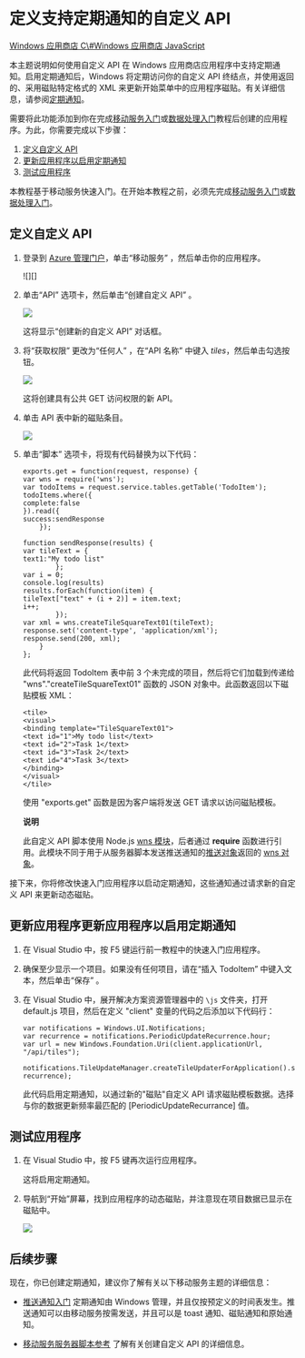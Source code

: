 <properties linkid="develop-mobile-tutorials-create-pull-notifications-js" urlDisplayName="Define a custom API that supports pull notifications" pageTitle="Define a custom API that supports pull notifications - Azure Mobile Services" metaKeywords="" description="Learn how to Define a custom API that supports periodic notifications in Windows Store apps that use Azure Mobile Services." metaCanonical="" services="" documentationCenter="" title="Define a custom API that supports periodic notifications" authors="glenga" solutions="" manager="" editor="" />
<tags ms.service=""
    ms.date="11/22/2014"
    wacn.date="04/11/2015"
    />

# 定义支持定期通知的自定义 API

<div class="dev-center-tutorial-selector sublanding"> 
	<a href="/develop/mobile/tutorials/create-pull-notifications-dotnet" title="Windows Store C#">Windows 应用商店 C\#</a><a href="/develop/mobile/tutorials/create-pull-notifications-js" title="Windows Store JavaScript" class="current">Windows 应用商店 JavaScript</a>
</div>

本主题说明如何使用自定义 API 在 Windows 应用商店应用程序中支持定期通知。启用定期通知后，Windows 将定期访问你的自定义 API 终结点，并使用返回的、采用磁贴特定格式的 XML 来更新开始菜单中的应用程序磁贴。有关详细信息，请参阅[定期通知][]。

需要将此功能添加到你在完成[移动服务入门][]或[数据处理入门][]教程后创建的应用程序。为此，你需要完成以下步骤：

1.  [定义自定义 API][]
2.  [更新应用程序以启用定期通知][]
3.  [测试应用程序][]

本教程基于移动服务快速入门。在开始本教程之前，必须先完成[移动服务入门][]或[数据处理入门][]。

<a name="define-custom-api"></a>
## 定义自定义 API

1.  登录到 [Azure 管理门户][]，单击“移动服务” ，然后单击你的应用程序。

    ![][]

2.  单击“API” 选项卡，然后单击“创建自定义 API” 。

    ![][1]

    这将显示“创建新的自定义 API” 对话框。

3.  将“获取权限” 更改为“任何人” ，在“API 名称” 中键入 *tiles*，然后单击勾选按钮。

    ![][2]

    这将创建具有公共 GET 访问权限的新 API。

4.  单击 API 表中新的磁贴条目。

    ![][3]

5.  单击“脚本” 选项卡，将现有代码替换为以下代码：

        exports.get = function(request, response) {
        var wns = require('wns');
        var todoItems = request.service.tables.getTable('TodoItem');
        todoItems.where({
        complete:false
        }).read({
        success:sendResponse
            });

        function sendResponse(results) {
        var tileText = {
        text1:"My todo list"
                };
        var i = 0;
        console.log(results)
        results.forEach(function(item) {
        tileText["text" + (i + 2)] = item.text;
        i++;
                });
        var xml = wns.createTileSquareText01(tileText);
        response.set('content-type', 'application/xml');
        response.send(200, xml);
            }
        };

    此代码将返回 TodoItem 表中前 3 个未完成的项目，然后将它们加载到传递给 "wns"."createTileSquareText01" 函数的 JSON 对象中。此函数返回以下磁贴模板 XML：

        <tile>
        <visual>
        <binding template="TileSquareText01">
        <text id="1">My todo list</text>
        <text id="2">Task 1</text>
        <text id="3">Task 2</text>
        <text id="4">Task 3</text>
        </binding>
        </visual>
        </tile>

    使用 "exports.get" 函数是因为客户端将发送 GET 请求以访问磁贴模板。

   	<div class="dev-callout"><b>说明</b>

    <p>此自定义 API 脚本使用 Node.js  <a href="http://go.microsoft.com/fwlink/p/?LinkId=306750">wns 模块</a>，后者通过 <b>require</b> 函数进行引用。此模块不同于用于从服务器脚本发送推送通知的<a href="http://go.microsoft.com/fwlink/p/?LinkId=260591">推送对象</a>返回的 <a href="http://msdn.microsoft.com/zh-cn/library/windowsazure/jj554217.aspx">wns 对象</a>。</p>
	</div>

接下来，你将修改快速入门应用程序以启动定期通知，这些通知通过请求新的自定义 API 来更新动态磁贴。

<a name="update-app"></a>
## 更新应用程序更新应用程序以启用定期通知

1.  在 Visual Studio 中，按 F5 键运行前一教程中的快速入门应用程序。

2.  确保至少显示一个项目。如果没有任何项目，请在“插入 TodoItem” 中键入文本，然后单击“保存” 。

3.  在 Visual Studio 中，展开解决方案资源管理器中的 `\js` 文件夹，打开 default.js 项目，然后在定义 "client" 变量的代码之后添加以下代码行：

        var notifications = Windows.UI.Notifications;
        var recurrence = notifications.PeriodicUpdateRecurrence.hour;
        var url = new Windows.Foundation.Uri(client.applicationUrl, "/api/tiles");

        notifications.TileUpdateManager.createTileUpdaterForApplication().startPeriodicUpdate(url, recurrence);

    此代码启用定期通知，以通过新的"磁贴"自定义 API 请求磁贴模板数据。选择与你的数据更新频率最匹配的 [PeriodicUpdateRecurrance] 值。

<a name="test-app"></a>
## 测试应用程序

1.  在 Visual Studio 中，按 F5 键再次运行应用程序。

    这将启用定期通知。

2.  导航到“开始”屏幕，找到应用程序的动态磁贴，并注意现在项目数据已显示在磁贴中。

    ![][4]

## 后续步骤

现在，你已创建定期通知，建议你了解有关以下移动服务主题的详细信息：

-   [推送通知入门][]
    定期通知由 Windows 管理，并且仅按预定义的时间表发生。推送通知可以由移动服务按需发送，并且可以是 toast 通知、磁贴通知和原始通知。

-   [移动服务服务器脚本参考][]
    了解有关创建自定义 API 的详细信息。

  [Windows 应用商店 C\#]: /develop/mobile/tutorials/create-pull-notifications-dotnet "Windows 应用商店 C#"
  [Windows 应用商店 JavaScript]: /develop/mobile/tutorials/create-pull-notifications-js "Windows 应用商店 JavaScript"
  [定期通知]: http://msdn.microsoft.com/zh-cn/library/windows/apps/jj150587.aspx
  [移动服务入门]: /develop/mobile/tutorials/get-started/#create-new-service
  [数据处理入门]: /develop/mobile/tutorials/started-with-data-js
  [定义自定义 API]: #define-custom-api
  [更新应用程序以启用定期通知]: #update-app
  [测试应用程序]: #test-app
  [Azure 管理门户]: https://manage.windowsazure.cn/
  [0]: ./media/mobile-services-windows-store-javascript-create-pull-notifications/mobile-services-selection.png
  [1]: ./media/mobile-services-windows-store-javascript-create-pull-notifications/mobile-custom-api-create.png
  [2]: ./media/mobile-services-windows-store-javascript-create-pull-notifications/mobile-custom-api-create-dialog.png
  [3]: ./media/mobile-services-windows-store-javascript-create-pull-notifications/mobile-custom-api-select.png
  [wns 模块]: http://go.microsoft.com/fwlink/p/?LinkId=306750
  [推送对象]: http://msdn.microsoft.com/zh-cn/library/windowsazure/jj554217.aspx
  [wns 对象]: http://go.microsoft.com/fwlink/p/?LinkId=260591
  [4]: ./media/mobile-services-windows-store-javascript-create-pull-notifications/mobile-custom-api-live-tile.png
  [推送通知入门]: /develop/mobile/tutorials/get-started-with-push-js
  [移动服务服务器脚本参考]: http://go.microsoft.com/fwlink/?LinkId=262293
